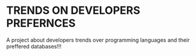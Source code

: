 # TRENDS ON DEVELOPERS PREFERNCES
A project about developers trends over programming languages and their preffered databases!!!
